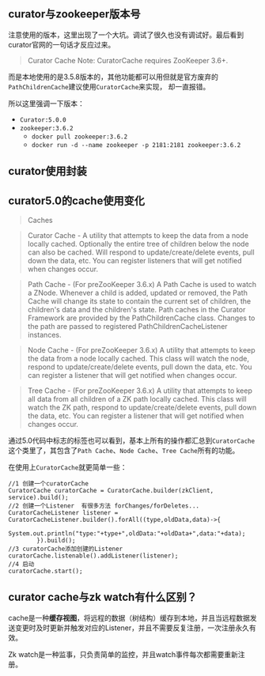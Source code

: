 ## curator与zookeeper版本号

注意使用的版本，这里出现了一个大坑。调试了很久也没有调试好。最后看到curator官网的一句话才反应过来。

> Curator Cache
Note: CuratorCache requires ZooKeeper 3.6+.

而是本地使用的是3.5.8版本的，其他功能都可以用但就是官方废弃的`PathChildrenCache`建议使用`CuratorCache`来实现，
却一直报错。

所以这里强调一下版本：

- `Curator:5.0.0`
- `zookeeper:3.6.2`
    - `docker pull zookeeper:3.6.2`
    - `docker run -d --name zookeeper -p 2181:2181 zookeeper:3.6.2`

## curator使用封装

## curator5.0的cache使用变化

> Caches
  
>Curator Cache - A utility that attempts to keep the data from a node locally cached. Optionally the entire tree of children below the node can also be cached. Will respond to update/create/delete events, pull down the data, etc. You can register listeners that will get notified when changes occur.
  
>Path Cache - (For preZooKeeper 3.6.x) A Path Cache is used to watch a ZNode. Whenever a child is added, updated or removed, the Path Cache will change its state to contain the current set of children, the children's data and the children's state. Path caches in the Curator Framework are provided by the PathChildrenCache class. Changes to the path are passed to registered PathChildrenCacheListener instances.
 
>  Node Cache - (For preZooKeeper 3.6.x) A utility that attempts to keep the data from a node locally cached. This class will watch the node, respond to update/create/delete events, pull down the data, etc. You can register a listener that will get notified when changes occur.

>  Tree Cache - (For preZooKeeper 3.6.x) A utility that attempts to keep all data from all children of a ZK path locally cached. This class will watch the ZK path, respond to update/create/delete events, pull down the data, etc. You can register a listener that will get notified when changes occur.

通过5.0代码中标志的标签也可以看到，基本上所有的操作都汇总到`CuratorCache`这个类里了，其包含了`Path Cache`、`Node Cache`、`Tree Cache`所有的功能。

在使用上`CuratorCache`就更简单一些：

```
//1 创建一个curatorCache
CuratorCache curatorCache = CuratorCache.builder(zkClient, service).build();
//2 创建一个Listener  有很多方法 forChanges/forDeletes...
CuratorCacheListener listener = CuratorCacheListener.builder().forAll((type,oldData,data)->{
            System.out.println("type:"+type+",oldData:"+oldData+",data:"+data);
        }).build();
//3 curatorCache添加创建的Listener
curatorCache.listenable().addListener(listener);
//4 启动
curatorCache.start();
```

## curator cache与zk watch有什么区别？

cache是一种**缓存视图**，将远程的数据（树结构）缓存到本地，并且当远程数据发送变更时及时更新并触发对应的Listener，并且不需要反复注册，一次注册永久有效。

Zk watch是一种监事，只负责简单的监控，并且watch事件每次都需要重新注册。